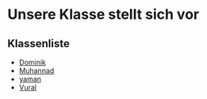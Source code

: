 

# Unsere Klasse stellt sich vor


## Klassenliste
- [Dominik](Dominik.md)
- [Muhannad](Muhannad.md)
- [yaman](Yaman.md)
- [Vural](Vural.md)
